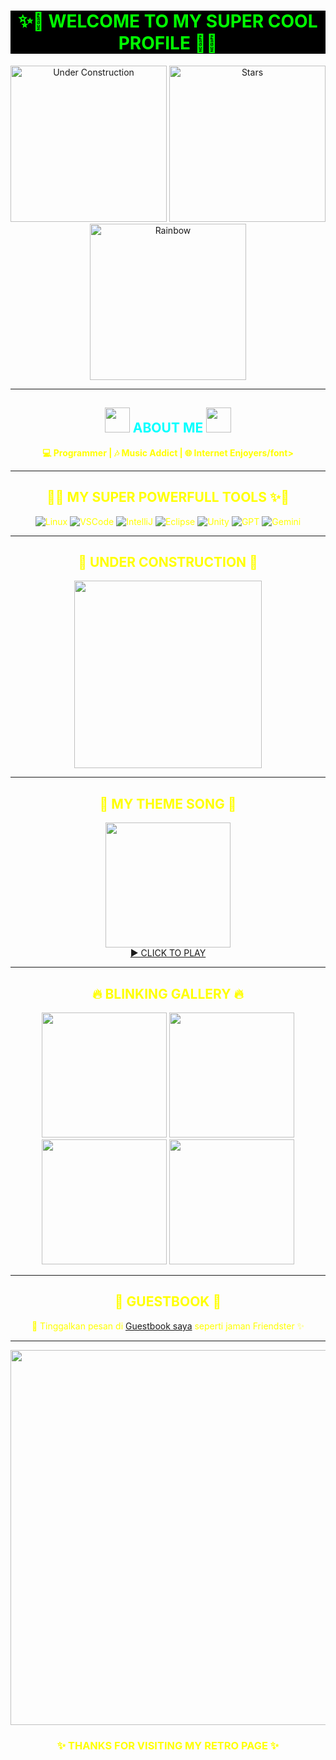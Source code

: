 <!-- Profil README paling norak tahun 2000an -->
<h1 align="center" style="color:lime; background:black;">
  ✨💾 WELCOME TO MY SUPER COOL PROFILE 💾✨
</h1>

<p align="center">
  <img src="https://i.gifer.com/7VE.gif" width="250" alt="Under Construction">
  <img src="https://media.giphy.com/media/xT0xeJpnrWC4XWblEk/giphy.gif" width="250" alt="Stars">
  <img src="https://media.giphy.com/media/3ohzdYJK1wAdPWVk88/giphy.gif" width="250" alt="Rainbow">
</p>

---

<h2 align="center">
  <img src="https://media.giphy.com/media/ZbftmEwht0nD6/giphy.gif" width="40"> 
  <font color="cyan">ABOUT ME</font> 
  <img src="https://media.giphy.com/media/ZbftmEwht0nD6/giphy.gif" width="40">
</h2>

<p align="center">
  <b><font color="yellow">💻 Programmer | 🎶 Music Addict | 🌐 Internet Enjoyers/font></b>
</p>

---

<h2 align="center">
  🌟✨ MY SUPER POWERFULL TOOLS ✨🌟
</h2>

<p align="center">
  <img src="https://img.shields.io/badge/Linux-Linux-black?style=for-the-badge&logo=linux&logoColor=white" alt="Linux"/>
  <img src="https://img.shields.io/badge/Editor-VSCode-007ACC?style=for-the-badge&logo=visual-studio-code&logoColor=white" alt="VSCode"/>
  <img src="https://img.shields.io/badge/IDE-IntelliJ-000000?style=for-the-badge&logo=jetbrains&logoColor=white" alt="IntelliJ"/>
  <img src="https://img.shields.io/badge/IDE-Eclipse-2C2255?style=for-the-badge&logo=eclipse&logoColor=white" alt="Eclipse"/>
  <img src="https://img.shields.io/badge/Engine-Unity-222C37?style=for-the-badge&logo=unity&logoColor=white" alt="Unity"/>
  <img src="https://img.shields.io/badge/AI-GPT-111111?style=for-the-badge&logo=openai&logoColor=white" alt="GPT"/>
  <img src="https://img.shields.io/badge/AI-Gemini-4285F4?style=for-the-badge&logo=google&logoColor=white" alt="Gemini"/>

  

  

</p>

---

<h2 align="center">🚧 UNDER CONSTRUCTION 🚧</h2>

<p align="center">
  <img src="https://c.tenor.com/Z8DgkFQmrAcAAAAj/under-construction.gif" width="300">
</p>

---

<h2 align="center">🎵 MY THEME SONG 🎵</h2>

<p align="center">
  <a href="https://youtu.be/dQw4w9WgXcQ" target="_blank">
    <img src="https://media.giphy.com/media/h8dYF0t5i0O12/giphy.gif" width="200"><br>
    ▶️ CLICK TO PLAY
  </a>
</p>

---

<h2 align="center">🔥 BLINKING GALLERY 🔥</h2>

<p align="center">
  <img src="https://media.giphy.com/media/l0Exk8EUzSLsrErEQ/giphy.gif" width="200">
  <img src="https://media.giphy.com/media/26ufdipQqU2lhNA4g/giphy.gif" width="200">
  <img src="https://media.giphy.com/media/l0HlOvJ7yaacpuSas/giphy.gif" width="200">
  <img src="https://media.giphy.com/media/xT0xeJpnrWC4XWblEk/giphy.gif" width="200">
</p>

---

<h2 align="center">📓 GUESTBOOK 📓</h2>

<p align="center">
  💬 Tinggalkan pesan di <a href="https://github.com/USERNAME/USERNAME/issues">Guestbook saya</a> seperti jaman Friendster ✨
</p>

---

<p align="center">
  <img src="https://media.giphy.com/media/l0K4mbH5nvvDfxrnS/giphy.gif" width="600">
</p>

<h3 align="center">✨ THANKS FOR VISITING MY RETRO PAGE ✨</h3>
